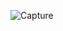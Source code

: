 ![Capture](https://user-images.githubusercontent.com/61381949/114325200-76964c00-9b37-11eb-89ec-2edf62546d14.PNG)
